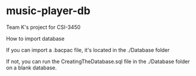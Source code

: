 # music-player-db
Team K's project for CSI-3450

How to import database

If you can import a .bacpac file, it's located in the ./Database folder

If not, you can run the CreatingTheDatabase.sql file in the ./Database folder on a blank database.